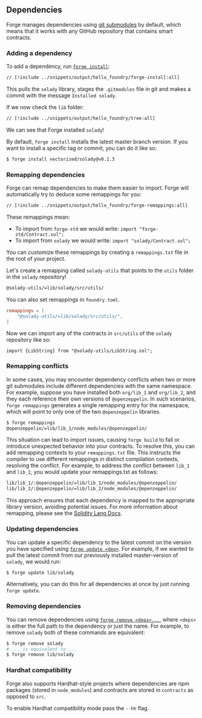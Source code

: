 ## Dependencies

Forge manages dependencies using [git submodules](https://git-scm.com/book/en/v2/Git-Tools-Submodules) by default, which means that it works with any GitHub repository that contains smart contracts.

### Adding a dependency

To add a dependency, run [`forge install`](#TODO):

```sh
// [!include ../snippets/output/hello_foundry/forge-install:all]
```

This pulls the `solady` library, stages the `.gitmodules` file in git and makes a commit with the message `Installed solady`.

If we now check the `lib` folder:

```sh
// [!include ../snippets/output/hello_foundry/tree:all]
```

We can see that Forge installed `solady`!

By default, `forge install` installs the latest master branch version. If you want to install a specific tag or commit, you can do it like so:

```sh
$ forge install vectorized/solady@v0.1.3
```

### Remapping dependencies

Forge can remap dependencies to make them easier to import. Forge will automatically try to deduce some remappings for you:

```sh
// [!include ../snippets/output/hello_foundry/forge-remappings:all]
```

These remappings mean:

- To import from `forge-std` we would write: `import "forge-std/Contract.sol";`
- To import from `solady` we would write: `import "solady/Contract.sol";`

You can customize these remappings by creating a `remappings.txt` file in the root of your project.

Let's create a remapping called `solady-utils` that points to the `utils` folder in the `solady` repository!

```sh
@solady-utils/=lib/solady/src/utils/
```

You can also set remappings in `foundry.toml`.

```toml
remappings = [
    "@solady-utils/=lib/solady/src/utils/",
]
```

Now we can import any of the contracts in `src/utils` of the `solady` repository like so:

```solidity
import {LibString} from "@solady-utils/LibString.sol";
```

### Remapping conflicts

In some cases, you may encounter dependency conflicts when two or more git submodules include different dependencies with the same namespace. For example, suppose you have installed both `org/lib_1` and `org/lib_2`, and they each reference their own versions of `@openzeppelin`. In such scenarios, `forge remappings` generates a single remapping entry for the namespace, which will point to only one of the two `@openzeppelin` libraries.

```sh
$ forge remappings
@openzeppelin/=lib/lib_1/node_modules/@openzeppelin/
```

This situation can lead to import issues, causing `forge build` to fail or introduce unexpected behavior into your contracts. To resolve this, you can add remapping contexts to your `remappings.txt` file. This instructs the compiler to use different remappings in distinct compilation contexts, resolving the conflict. For example, to address the conflict between `lib_1` and `lib_2`, you would update your remappings.txt as follows:

```sh
lib/lib_1/:@openzeppelin/=lib/lib_1/node_modules/@openzeppelin/
lib/lib_2/:@openzeppelin/=lib/lib_2/node_modules/@openzeppelin/
```

This approach ensures that each dependency is mapped to the appropriate library version, avoiding potential issues. For more information about remapping, please see the [Solidity Lang Docs](https://docs.soliditylang.org/en/latest/path-resolution.html#import-remapping).

### Updating dependencies

You can update a specific dependency to the latest commit on the version you have specified using [`forge update <dep>`](#TODO). For example, if we wanted to pull the latest commit from our previously installed master-version of `solady`, we would run:

```sh
$ forge update lib/solady
```

Alternatively, you can do this for all dependencies at once by just running `forge update`.

### Removing dependencies

You can remove dependencies using [`forge remove <deps>...`](#TODO), where `<deps>` is either the full path to the dependency or just the name. For example, to remove `solady` both of these commands are equivalent:

```sh
$ forge remove solady
# ... is equivalent to ...
$ forge remove lib/solady
```

### Hardhat compatibility

Forge also supports Hardhat-style projects where dependencies are npm packages (stored in `node_modules`) and contracts are stored in `contracts` as opposed to `src`.

To enable Hardhat compatibility mode pass the `--hh` flag.
